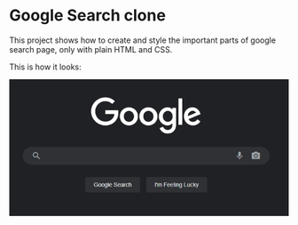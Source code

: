 # Google Search clone

This project shows how to create and style the important parts of google search page, only with plain HTML and CSS.

This is how it looks:

![clone.png](docs/clone.png)